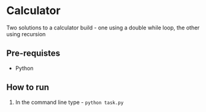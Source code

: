 # Calculator

Two solutions to a calculator build - one using a double while loop, the other using recursion

## Pre-requistes
- Python

## How to run

1. In the command line type - `python task.py`
